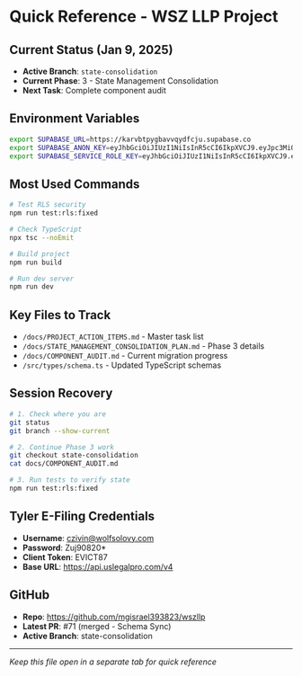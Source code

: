 # Quick Reference - WSZ LLP Project

## Current Status (Jan 9, 2025)
- **Active Branch**: `state-consolidation`
- **Current Phase**: 3 - State Management Consolidation
- **Next Task**: Complete component audit

## Environment Variables
```bash
export SUPABASE_URL=https://karvbtpygbavvqydfcju.supabase.co
export SUPABASE_ANON_KEY=eyJhbGciOiJIUzI1NiIsInR5cCI6IkpXVCJ9.eyJpc3MiOiJzdXBhYmFzZSIsInJlZiI6ImthcnZidHB5Z2JhdnZxeWRmY2p1Iiwicm9sZSI6ImFub24iLCJpYXQiOjE3NDY4MDk0MDksImV4cCI6MjA2MjM4NTQwOX0.dHTzkJ_IwXeBfR5QLDRLw8XZTVCmeLBMRi0oQgUX5wk
export SUPABASE_SERVICE_ROLE_KEY=eyJhbGciOiJIUzI1NiIsInR5cCI6IkpXVCJ9.eyJpc3MiOiJzdXBhYmFzZSIsInJlZiI6ImthcnZidHB5Z2JhdnZxeWRmY2p1Iiwicm9sZSI6InNlcnZpY2Vfcm9sZSIsImlhdCI6MTc0NjgwOTQwOSwiZXhwIjoyMDYyMzg1NDA5fQ.CFpy0tiFC5kldHEJcQlfnnqWeBazYdMa9RYw8VLg3h4
```

## Most Used Commands
```bash
# Test RLS security
npm run test:rls:fixed

# Check TypeScript
npx tsc --noEmit

# Build project
npm run build

# Run dev server
npm run dev
```

## Key Files to Track
- `/docs/PROJECT_ACTION_ITEMS.md` - Master task list
- `/docs/STATE_MANAGEMENT_CONSOLIDATION_PLAN.md` - Phase 3 details
- `/docs/COMPONENT_AUDIT.md` - Current migration progress
- `/src/types/schema.ts` - Updated TypeScript schemas

## Session Recovery
```bash
# 1. Check where you are
git status
git branch --show-current

# 2. Continue Phase 3 work
git checkout state-consolidation
cat docs/COMPONENT_AUDIT.md

# 3. Run tests to verify state
npm run test:rls:fixed
```

## Tyler E-Filing Credentials
- **Username**: czivin@wolfsolovy.com
- **Password**: Zuj90820*
- **Client Token**: EVICT87
- **Base URL**: https://api.uslegalpro.com/v4

## GitHub
- **Repo**: https://github.com/mgisrael393823/wszllp
- **Latest PR**: #71 (merged - Schema Sync)
- **Active Branch**: state-consolidation

---
*Keep this file open in a separate tab for quick reference*